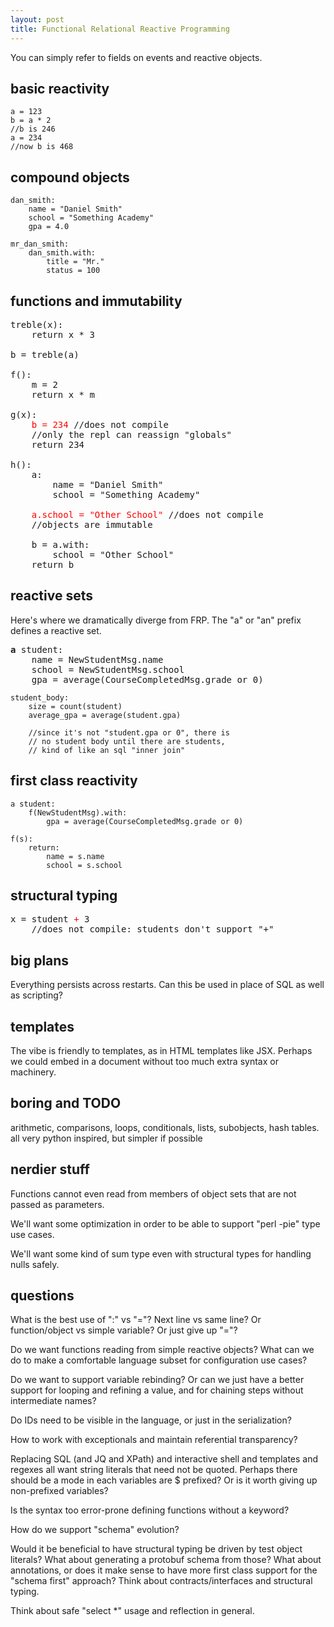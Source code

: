 ```yaml
---
layout: post
title: Functional Relational Reactive Programming
---
```

You can simply refer to fields on events and reactive objects.

## basic reactivity
    a = 123
    b = a * 2
    //b is 246
    a = 234
    //now b is 468

## compound objects
    dan_smith:
        name = "Daniel Smith"
        school = "Something Academy"
        gpa = 4.0

    mr_dan_smith:
        dan_smith.with:
            title = "Mr."
            status = 100

## functions and immutability
<pre>
treble(x):
    return x * 3

b = treble(a)

f():
    m = 2
    return x * m

g(x):
<span style="color:red">    b = 234</span> //does not compile
    //only the repl can reassign "globals"
    return 234

h():
    a:
        name = "Daniel Smith"
        school = "Something Academy"

<span style="color:red">    a.school = "Other School"</span> //does not compile
    //objects are immutable

    b = a.with:
        school = "Other School"
    return b
</pre>

## reactive sets
Here's where we dramatically diverge from FRP. The "a" or "an" prefix defines a reactive set.
<pre>
<strong>a</strong> student:
    name = NewStudentMsg.name
    school = NewStudentMsg.school
    gpa = average(CourseCompletedMsg.grade or 0)
</pre>

    student_body:
        size = count(student)
        average_gpa = average(student.gpa)

        //since it's not "student.gpa or 0", there is
        // no student body until there are students,
        // kind of like an sql "inner join"
    

## first class reactivity
    a student:
        f(NewStudentMsg).with:
            gpa = average(CourseCompletedMsg.grade or 0)

    f(s):
        return:
            name = s.name
            school = s.school

## structural typing
<pre>
x = student <span style="color:red">+</span> 3
    //does not compile: students don't support "+"
</pre>

## big plans

Everything persists across restarts. Can this be used in place of SQL as well as scripting?

## templates

The vibe is friendly to templates, as in HTML templates like JSX. Perhaps we could embed in a document without too much extra syntax or machinery.

## boring and TODO

arithmetic, comparisons, loops, conditionals, lists, subobjects, hash tables. all very python inspired, but simpler if possible

## nerdier stuff

Functions cannot even read from members of object sets that are not passed as parameters.

We'll want some optimization in order to be able to support "perl -pie" type use cases.

We'll want some kind of sum type even with structural types for handling nulls safely.

## questions

What is the best use of ":" vs "="? Next line vs same line? Or function/object vs simple variable? Or just give up "="?

Do we want functions reading from simple reactive objects? What can we do to make a comfortable language subset for configuration use cases?

Do we want to support variable rebinding? Or can we just have a better support for looping and refining a value, and for chaining steps without intermediate names?

Do IDs need to be visible in the language, or just in the serialization?

How to work with exceptionals and maintain referential transparency?

Replacing SQL (and JQ and XPath) and interactive shell and templates and regexes all want string literals that need not be quoted. Perhaps there should be a mode in each variables are $ prefixed? Or is it worth giving up non-prefixed variables?

Is the syntax too error-prone defining functions without a keyword?

How do we support "schema" evolution?

Would it be beneficial to have structural typing be driven by test object literals? What about generating a protobuf schema from those? What about annotations, or does it make sense to have more first class support for the "schema first" approach? Think about contracts/interfaces and structural typing.

Think about safe "select *" usage and reflection in general.